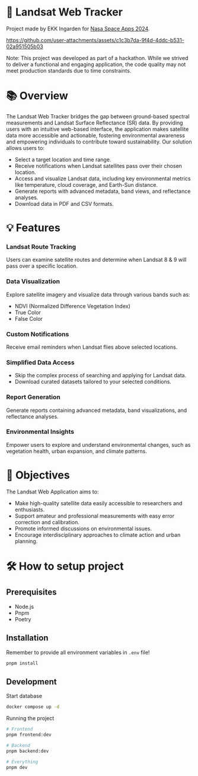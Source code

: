 # 🚀 Landsat Web Tracker

Project made by EKK Ingarden for [Nasa Space Apps 2024](https://www.spaceappschallenge.org/).

https://github.com/user-attachments/assets/c1c3b7da-9f4d-4ddc-b531-02a951505b03

Note: This project was developed as part of a hackathon. While we strived to deliver a functional and engaging application, the code quality may not meet production standards due to time constraints.


# 📚 Overview
The Landsat Web Tracker bridges the gap between ground-based spectral measurements and Landsat Surface Reflectance (SR) data. By providing users with an intuitive web-based interface, the application makes satellite data more accessible and actionable, fostering environmental awareness and empowering individuals to contribute toward sustainability.
Our solution allows users to:

- Select a target location and time range.
- Receive notifications when Landsat satellites pass over their chosen location.
- Access and visualize Landsat data, including key environmental metrics like temperature, cloud coverage, and Earth-Sun distance.
- Generate reports with advanced metadata, band views, and reflectance analyses.
- Download data in PDF and CSV formats.

# 💡 Features

### Landsat Route Tracking
Users can examine satellite routes and determine when Landsat 8 & 9 will pass over a specific location.

### Data Visualization
Explore satellite imagery and visualize data through various bands such as:

- NDVI (Normalized Difference Vegetation Index)
- True Color
- False Color

### Custom Notifications
Receive email reminders when Landsat flies above selected locations.

### Simplified Data Access

- Skip the complex process of searching and applying for Landsat data.
- Download curated datasets tailored to your selected conditions.

### Report Generation
Generate reports containing advanced metadata, band visualizations, and reflectance analyses.

### Environmental Insights
Empower users to explore and understand environmental changes, such as vegetation health, urban expansion, and climate patterns.

# 🎯 Objectives
The Landsat Web Application aims to:

- Make high-quality satellite data easily accessible to researchers and enthusiasts.
- Support amateur and professional measurements with easy error correction and calibration.
- Promote informed discussions on environmental issues.
- Encourage interdisciplinary approaches to climate action and urban planning.

# 🛠️ How to setup project

## Prerequisites
- Node.js
- Pnpm
- Poetry

## Installation
Remember to provide all environment variables in `.env` file!
```bash
pnpm install
```

## Development
Start database
```bash
docker compose up -d
```
Running the project
```bash
# Frontend
pnpm frontend:dev

# Backend
pnpm backend:dev

# Everything
pnpm dev
```
